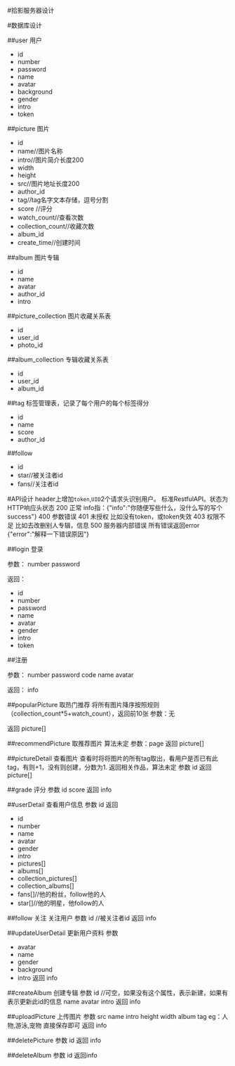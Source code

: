 #拾影服务器设计

#数据库设计

##user
用户
+ id
+ number
+ password
+ name
+ avatar
+ background
+ gender
+ intro
+ token

##picture
图片
+ id
+ name//图片名称
+ intro//图片简介长度200
+ width
+ height
+ src//图片地址长度200
+ author_id
+ tag//tag名字文本存储，逗号分割
+ score //评分
+ watch_count//查看次数
+ collection_count//收藏次数
+ album_id
+ create_time//创建时间

##album
图片专辑
+ id
+ name
+ avatar
+ author_id
+ intro

##picture_collection
图片收藏关系表
+ id
+ user_id
+ photo_id


##album_collection
专辑收藏关系表
+ id
+ user_id
+ album_id

##tag
标签管理表，记录了每个用户的每个标签得分
+ id
+ name
+ score
+ author_id


##follow
+ id
+ star//被关注者id
+ fans//关注者id


#API设计
header上增加`token`,`UID`2个请求头识别用户。
标准RestfulAPI。状态为HTTP响应头状态
200 正常
info指：{"info":"你随便写些什么，没什么写的写个success"}
400 参数错误
401 未授权 比如没有token，或token失效
403 权限不足 比如去改删别人专辑，信息
500 服务器内部错误
所有错误返回error
{"error":"解释一下错误原因"}

##login 登录

参数：
number
password

返回：
+ id
+ number
+ password
+ name
+ avatar
+ gender
+ intro
+ token

##注册

参数：
number
password
code
name
avatar

返回：
info


##popularPicture 取热门推荐
将所有图片降序按照规则（collection_count*5+watch_count），返回前10张
参数：无

返回
picture[]


##recommendPicture 取推荐图片
算法未定
参数：page
返回
picture[]

##pictureDetail 查看图片
查看时将将图片的所有tag取出，看用户是否已有此tag，有则+1，没有则创建，分数为1.
返回相关作品，算法未定
参数
id
返回
picture[]

##grade 评分
参数
id
score
返回
info

##userDetail 查看用户信息
参数
id
返回
+ id
+ number
+ name
+ avatar
+ gender
+ intro
+ pictures[]
+ albums[]
+ collection_pictures[]
+ collection_albums[]
+ fans[]//他的粉丝，follow他的人
+ star[]//他的明星，他follow的人

##follow 关注
关注用户
参数
id   //被关注者id
返回
info

##updateUserDetail 更新用户资料
参数
+ avatar
+ name
+ gender
+ background
+ intro
返回
info

##createAlbum 创建专辑
参数
id //可空，如果没有这个属性，表示新建，如果有表示更新此id的信息
name
avatar
intro
返回
info

##uploadPicture 上传图片
参数
src
name
intro
height
width
album
tag eg：人物,游泳,宠物 直接保存即可
返回
info

##deletePicture
参数
id
返回
info

##deleteAlbum 
参数
id
返回info